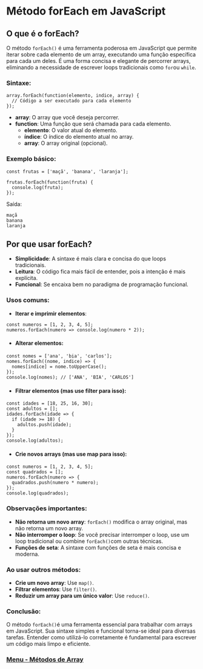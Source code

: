 # Método forEach em JavaScript

## O que é o forEach?

O método `forEach()` é uma ferramenta poderosa em JavaScript que permite iterar sobre cada elemento de um array, executando uma função específica para cada um deles. É uma forma concisa e elegante de percorrer arrays, eliminando a necessidade de escrever loops tradicionais como `for`ou `while`.

### Sintaxe:

```
array.forEach(function(elemento, indice, array) {
  // Código a ser executado para cada elemento
});
```

- **array**: O array que você deseja percorrer.
- **function**: Uma função que será chamada para cada elemento.
    - **elemento**: O valor atual do elemento.
    - **índice**: O índice do elemento atual no array.
    - **array**: O array original (opcional).

### Exemplo básico:

```
const frutas = ['maçã', 'banana', 'laranja'];

frutas.forEach(function(fruta) {
  console.log(fruta);
});
```

Saída:

```
maçã
banana
laranja
```

## Por que usar forEach?

- **Simplicidade**: A sintaxe é mais clara e concisa do que loops tradicionais.
- **Leitura**: O código fica mais fácil de entender, pois a intenção é mais explícita.
- **Funcional**: Se encaixa bem no paradigma de programação funcional.

### Usos comuns:

- **Iterar e imprimir elementos**:

```
const numeros = [1, 2, 3, 4, 5];
numeros.forEach(numero => console.log(numero * 2));
```

- #### Alterar elementos:

```
const nomes = ['ana', 'bia', 'carlos'];
nomes.forEach((nome, indice) => {
  nomes[indice] = nome.toUpperCase();
});
console.log(nomes); // ['ANA', 'BIA', 'CARLOS']
```

- #### Filtrar elementos (mas use filter para isso):

```
const idades = [18, 25, 16, 30];
const adultos = [];
idades.forEach(idade => {
  if (idade >= 18) {
    adultos.push(idade);
  }
});
console.log(adultos);
```

- #### Crie novos arrays (mas use map para isso):

```
const numeros = [1, 2, 3, 4, 5];
const quadrados = [];
numeros.forEach(numero => {
  quadrados.push(numero * numero);
});
console.log(quadrados);
```

### Observações importantes:

- **Não retorna um novo array**: `forEach()` modifica o array original, mas não retorna um novo array.
- **Não interromper o loop**: Se você precisar interromper o loop, use um loop tradicional ou combine `forEach()`com outras técnicas.
- **Funções de seta**: A sintaxe com funções de seta é mais concisa e moderna.

### Ao usar outros métodos:

- **Crie um novo array**: Use `map()`.
- **Filtrar elementos**: Use `filter()`.
- **Reduzir um array para um único valor**: Use `reduce()`.

### Conclusão:

O método `forEach()`é uma ferramenta essencial para trabalhar com arrays em JavaScript. Sua sintaxe simples e funcional torna-se ideal para diversas tarefas. Entender como utilizá-lo corretamente é fundamental para escrever um código mais limpo e eficiente.

### [Menu - Métodos de Array](../menu.md)